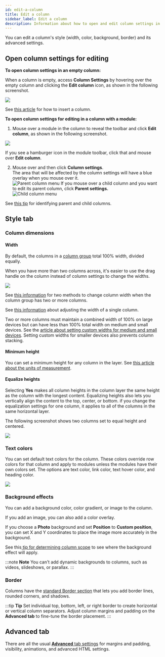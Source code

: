 ```yaml
---
id: edit-a-column
title: Edit a column
sidebar_label: Edit a column
description: Information about how to open and edit column settings in Beaver Builder.
---
```


You can edit a column's style (width, color, background, border) and its advanced settings.

##  Open column settings for editing

**To open column settings in an empty column:**

When a column is empty, access **Column Settings** by hovering over the empty
column and clicking the  **Edit column** icon, as shown in the following
screenshot.

![](/img/row-columns-edit-column-5.png)

See [this article](/beaver-builder/layouts/columns/insert-columns.md) for how to insert a column.

**To open column settings for editing in a column with a module:**

1. Mouse over a module in the column to reveal the toolbar and click **Edit column**, as shown in the following screenshot.

  ![](/img/row-columns-edit-column-6.png)

  If you see a hamburger icon in the module toolbar, click that and mouse over **Edit column**.

2. Mouse over and then click **Column settings**.   
    The area that will be affected by the column settings will have a blue overlay when you mouse over it.  
    ![Parent column menu](/img/edit-column-parent-menu.png)
  If you mouse over a child column and you want to edit its parent column, click **Parent settings.**  
    ![Child column menu](/img/tips-for-columns-nested-columns.png)

See [this tip](/beaver-builder/layouts/columns/tips-for-working-with-columns.md/#tip-3-figure-out-column-structure-for-existing-columns) for identifying parent and child columns.

## Style tab

### Column dimensions

#### Width

By default, the columns in a [column group](/beaver-builder/layouts/columns/column-layouts-overview.md) total 100% width, divided equally. 

When you have more than two columns across, it's easier to use the drag handle on the column instead of column settings to change the widths.

![](/img/row-columns-edit-column-1.png)

See [this information](/beaver-builder/layouts/columns/resize-or-reset-column-width.md/#resize-column-width-in-multicolumn-groups) for two methods to change column width when the column group has two or more columns.

See [this information](/beaver-builder/layouts/columns/resize-or-reset-column-width.md/#resize-column-width-in-a-single-column-group) about adjusting the width of a single column.

Two or more columns must maintain a combined width of 100% on large devices but can have less than 100% total width on medium and small devices. See the [article about setting custom widths for medium and small devices](/beaver-builder/layouts/columns/prevent-column-stacking-with-custom-widths.md). Setting custom widths for smaller devices also prevents column stacking.

#### Minimum height

You can set a minimum height for any column in the layer. See [this article about the units of measurement](/beaver-builder/advanced-builder-techniques/css-length-height-units.md).
  
#### Equalize heights

Selecting **Yes** makes all column heights in the column layer the same height as the column with the longest content. Equalizing heights also lets you vertically align the content to the top, center, or bottom. if you change the equalization settings for one column, it applies to all of the columns in the same horizontal layer.

The following screenshot shows two columns set to equal height and centered.

![](/img/row-columns-edit-column-2.png)

### Text colors

You can set default text colors for the column. These colors override row colors for that column and apply to modules unless the modules have their own colors set. The options are text color, link color, text hover color, and heading color.

![](/img/row-columns-edit-column-3.png)

### Background effects

You can add a background color, color gradient, or image to the column. 

If you add an image, you can also add a color overlay. 

If you choose a **Photo** background and set **Position** to **Custom position**, you can set X and Y coordinates to place the image more accurately in the background.

See this[ tip for determining column scope](/beaver-builder/layouts/columns/tips-for-working-with-columns.md#tip-3-figure-out-column-structure-for-existing-columns) to see where the background effect will apply.

:::note **Note**
You can't add dynamic backgrounds to columns, such as videos,
slideshows, or parallax.
:::

### Border

Columns have the [standard Border section](/beaver-builder/styles/effects/borders.md) that lets you add border lines, rounded corners, and shadows.

:::tip **Tip**
Set individual top, bottom, left, or right border to create horizontal or vertical column separators. Adjust column margins and padding on the **Advanced tab** to fine-tune the border placement.
:::

## Advanced tab

There are all the usual [**Advanced** tab settings](/beaver-builder/layouts/advanced-tab-rows-columns-modules.md) for margins and padding, visibility, animations, and advanced HTML settings.

